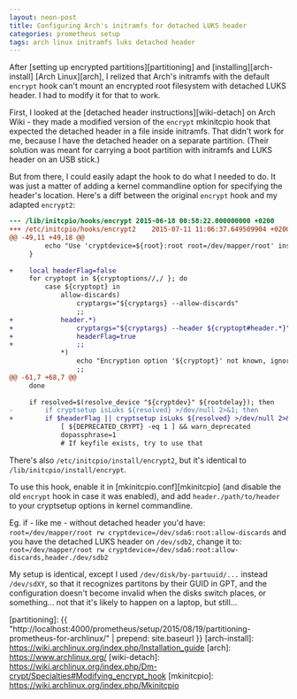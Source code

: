 ```yaml
---
layout: neon-post
title: Configuring Arch's initramfs for detached LUKS header
categories: prometheus setup
tags: arch linux initramfs luks detached header
---
```

After [setting up encrypted partitions][partitioning] and [installing][arch-install] [Arch Linux][arch], I relized that Arch's initramfs with the default `encrypt` hook can't mount an encrypted root filesystem with detached LUKS header. I had to modify it for that to work.

First, I looked at the [detached header instructions][wiki-detach] on Arch Wiki - they made a modified version of the `encrypt` mkinitcpio hook that expected the detached header in a file inside initramfs. That didn't work for me, because I have the detached header on a separate partition. (Their solution was meant for carrying a boot partition with initramfs and LUKS header on an USB stick.)

But from there, I could easily adapt the hook to do what I needed to do. It was just a matter of adding a kernel commandline option for specifying the header's location. Here's a diff between the original `encrypt` hook and my adapted `encrypt2`:

```diff
--- /lib/initcpio/hooks/encrypt	2015-06-18 00:58:22.000000000 +0200
+++ /etc/initcpio/hooks/encrypt2	2015-07-11 11:06:37.649509904 +0200
@@ -49,11 +49,18 @@
         echo "Use 'cryptdevice=${root}:root root=/dev/mapper/root' instead."
     }
 
+    local headerFlag=false
     for cryptopt in ${cryptoptions//,/ }; do
         case ${cryptopt} in
             allow-discards)
                 cryptargs="${cryptargs} --allow-discards"
                 ;;
+            header.*)
+                cryptargs="${cryptargs} --header ${cryptopt#header.*}"
+                headerFlag=true
+                ;;
             *)
                 echo "Encryption option '${cryptopt}' not known, ignoring." >&2
                 ;;
@@ -61,7 +68,7 @@
     done
 
     if resolved=$(resolve_device "${cryptdev}" ${rootdelay}); then
-        if cryptsetup isLuks ${resolved} >/dev/null 2>&1; then
+        if $headerFlag || cryptsetup isLuks ${resolved} >/dev/null 2>&1; then
             [ ${DEPRECATED_CRYPT} -eq 1 ] && warn_deprecated
             dopassphrase=1
             # If keyfile exists, try to use that
```

There's also `/etc/initcpio/install/encrypt2`, but it's identical to `/lib/initcpio/install/encrypt`.

To use this hook, enable it  in [mkinitcpio.conf][mkinitcpio] (and disable the old `encrypt` hook in case it was enabled), and add `header./path/to/header` to your cryptsetup options in kernel commandline.

Eg. if - like me -  without detached header you'd have:
`root=/dev/mapper/root rw cryptdevice=/dev/sda6:root:allow-discards`
and you have the detached LUKS header on `/dev/sdb2`, change it to:
`root=/dev/mapper/root rw cryptdevice=/dev/sda6:root:allow-discards,header./dev/sdb2`

My setup is identical, except I used `/dev/disk/by-partuuid/...` instead `/dev/sdXY`, so that it recognizes partitons by their GUID in GPT, and the configuration doesn't become invalid when the disks switch places, or something... not that it's likely to happen on a laptop, but still...

[partitioning]: {{ "http://localhost:4000/prometheus/setup/2015/08/19/partitioning-prometheus-for-archlinux/" | prepend: site.baseurl }}
[arch-install]: https://wiki.archlinux.org/index.php/Installation_guide
[arch]: https://www.archlinux.org/
[wiki-detach]: https://wiki.archlinux.org/index.php/Dm-crypt/Specialties#Modifying_encrypt_hook
[mkinitcpio]: https://wiki.archlinux.org/index.php/Mkinitcpio
